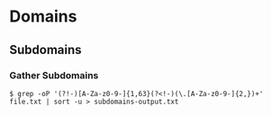 # Domains

## Subdomains

### Gather Subdomains

`$ grep -oP '(?!-)[A-Za-z0-9-]{1,63}(?<!-)(\.[A-Za-z0-9-]{2,})+' file.txt | sort -u > subdomains-output.txt`